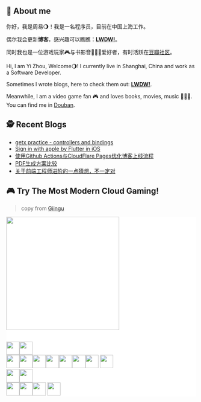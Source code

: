 ## 🦒 About me

你好，我是周易🌖！我是一名程序员，目前在中国上海工作。

偶尔我会更新**博客**，感兴趣可以瞧瞧：**[LWDW!](https://b-sirius.github.io/)**。

同时我也是一位游戏玩家🎮与书影音👩🏻‍🎤爱好者，有时活跃在[豆瓣社区](https://www.douban.com/people/121516026/)。

Hi, I am  Yi Zhou, Welcome🌖! I currently live in Shanghai, China and work as a Software Developer.

Sometimes I wrote blogs, here to check them out: **[LWDW!](https://b-sirius.github.io/)**.

Meanwhile, I am a video game fan 🎮 and loves books, movies, music 👩🏻‍🎤. You can find me in [Douban](https://www.douban.com/people/121516026/).

## 🕵️ Recent Blogs

<!-- BLOG-POST-LIST:START -->
- [getx practice - controllers and bindings](https://b-sirius.github.io/posts/getx-controllers-bindings)
- [Sign in with apple by Flutter in iOS](https://b-sirius.github.io/posts/apple-login-with-flutter-in-ios)
- [使用Github Actions与CloudFlare Pages优化博客上线流程](https://b-sirius.github.io/posts/use-github-actions-and-cloudflare-pages-improve-blog-online-process)
- [PDF生成方案比较](https://b-sirius.github.io/posts/pdf-generation)
- [关于前端工程师进阶的一点猜想，不一定对](https://b-sirius.github.io/posts/thoughts-about-software-engineer-and-front-end-engineer)
<!-- BLOG-POST-LIST:END -->

## 🎮 Try The Most Modern Cloud Gaming!

> copy from [Giingu](https://github.com/Giingu/Giingu/blob/main/README.md)

<div style="background:white;">
<img src="https://toy.aoaoao.me/image" width="300"/> 


<br><a href="https://toy.aoaoao.me/control?button=2&callback=https://github.com/B-sirius"><img src="https://raw.githubusercontent.com/Giingu/Giingu/main/images/blank.png" width="35"/><img src="https://raw.githubusercontent.com/Giingu/Giingu/main/images/up.png" width="35"/></a>
<br><a href="https://toy.aoaoao.me/control?button=1&callback=https://github.com/B-sirius"><img src="https://raw.githubusercontent.com/Giingu/Giingu/main/images/left.png" width="35"/></a><img src="https://raw.githubusercontent.com/Giingu/Giingu/main/images/blank.png" width="35"/><a href="https://toy.aoaoao.me/control?button=0&callback=https://github.com/B-sirius"><img src="https://raw.githubusercontent.com/Giingu/Giingu/main/images/right.png" width="35"/></a><img src="https://raw.githubusercontent.com/Giingu/Giingu/main/images/blank.png" width="35"/><img src="https://raw.githubusercontent.com/Giingu/Giingu/main/images/blank.png" width="35"/><img src="https://raw.githubusercontent.com/Giingu/Giingu/main/images/blank.png" width="35"/><a href="https://toy.aoaoao.me/control?button=5&callback=https://github.com/B-sirius"><img src="https://raw.githubusercontent.com/Giingu/Giingu/main/images/B.png" width="35"/></a> <a href="https://toy.aoaoao.me/control?button=4&callback=https://github.com/B-sirius"><img src="https://raw.githubusercontent.com/Giingu/Giingu/main/images/A.png" width="35"/></a>
<br><a href="https://toy.aoaoao.me/control?button=3&callback=https://github.com/B-sirius"><img src="https://raw.githubusercontent.com/Giingu/Giingu/main/images/blank.png" width="35"/><img src="https://raw.githubusercontent.com/Giingu/Giingu/main/images/down.png" width="35"/></a>
<br><img src="https://raw.githubusercontent.com/Giingu/Giingu/main/images/blank.png" width="35"/><img src="https://raw.githubusercontent.com/Giingu/Giingu/main/images/blank.png" width="35"/><a href="https://toy.aoaoao.me/control?button=6&callback=https://github.com/B-sirius"><img src="https://raw.githubusercontent.com/Giingu/Giingu/main/images/select.png" height="35"/></a> <a href="https://toy.aoaoao.me/control?button=7&callback=https://github.com/B-sirius"><img src="https://raw.githubusercontent.com/Giingu/Giingu/main/images/start.png" height="35" /></a>
  </div>
